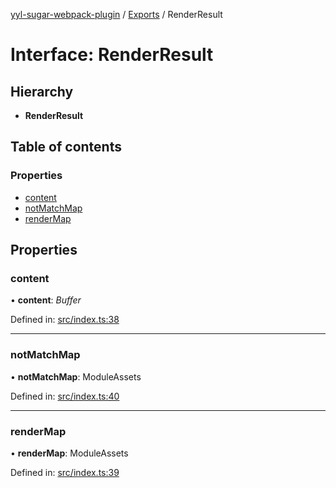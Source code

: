 [yyl-sugar-webpack-plugin](../README.md) / [Exports](../modules.md) / RenderResult

# Interface: RenderResult

## Hierarchy

* **RenderResult**

## Table of contents

### Properties

- [content](renderresult.md#content)
- [notMatchMap](renderresult.md#notmatchmap)
- [renderMap](renderresult.md#rendermap)

## Properties

### content

• **content**: *Buffer*

Defined in: [src/index.ts:38](https://github.com/jackness1208/yyl-sugar-webpack-plugin/blob/9cdb7ae/src/index.ts#L38)

___

### notMatchMap

• **notMatchMap**: ModuleAssets

Defined in: [src/index.ts:40](https://github.com/jackness1208/yyl-sugar-webpack-plugin/blob/9cdb7ae/src/index.ts#L40)

___

### renderMap

• **renderMap**: ModuleAssets

Defined in: [src/index.ts:39](https://github.com/jackness1208/yyl-sugar-webpack-plugin/blob/9cdb7ae/src/index.ts#L39)

